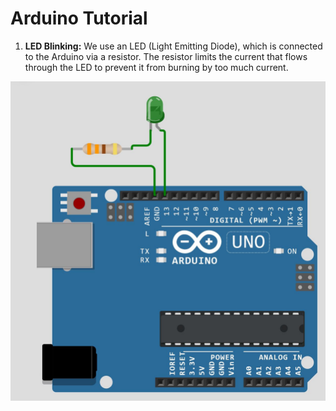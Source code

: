 # Arduino Tutorial
1. **LED Blinking:** We use an LED (Light Emitting Diode), which is connected to the Arduino via a resistor. The resistor limits the current that flows through the LED to prevent it from burning by too much current.
<p align="center">
<img src="./Media/1.jpg" width="600" />
</p>